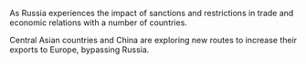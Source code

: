 As Russia experiences the impact of sanctions and restrictions in trade and economic relations with a number of countries.

Central Asian countries and China are exploring new routes to increase their exports to Europe, bypassing Russia.
